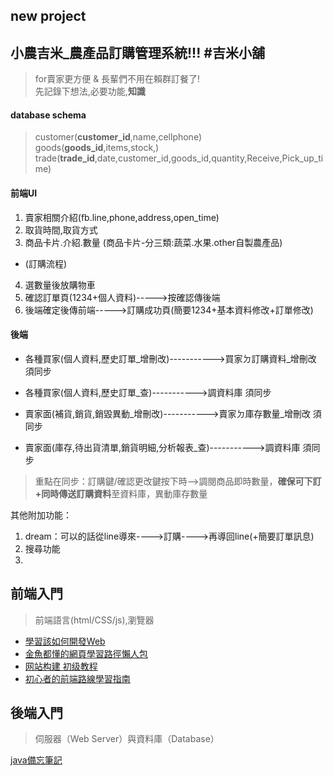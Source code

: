 new project
--
小農吉米_農產品訂購管理系統!!! #吉米小舖
--
>for賣家更方便 & 長輩們不用在賴群訂餐了!  
>先記錄下想法,必要功能,**知識**


#### database schema

>customer(**customer_id**,name,cellphone)  
>goods(**goods_id**,items,stock,)  
>trade(**trade_id**,date,customer_id,goods_id,quantity,Receive,Pick_up_time)  

#### 前端UI

1. 賣家相關介紹(fb.line,phone,address,open_time)
2. 取貨時間,取貨方式
3. 商品卡片.介紹.數量 (商品卡片-分三類:蔬菜.水果.other自製農產品)
  
*  (訂購流程)
  4. 選數量後放購物車
  5. 確認訂單頁(1234+個人資料)----->按確認傳後端
  6. 後端確定後傳前端----->訂購成功頁(簡要1234+基本資料修改+訂單修改)


 #### 後端 
* 各種買家(個人資料,歷史訂單_增刪改)----------->買家ㄉ訂購資料_增刪改 須同步
* 各種買家(個人資料,歷史訂單_查)----------->調資料庫 須同步
  
* 賣家面(補貨,銷貨,銷毀異動_增刪改)----------->賣家ㄉ庫存數量_增刪改 須同步
* 賣家面(庫存,待出貨清單,銷貨明細,分析報表_查)----------->調資料庫 須同步

>重點在同步：訂購鍵/確認更改鍵按下時-->調閱商品即時數量，**確保可下訂+同時傳送訂購資料**至資料庫，異動庫存數量

其他附加功能：

1. dream：可以的話從line導來---->訂購---->再導回line(+簡要訂單訊息)
2. 搜尋功能
3. 



前端入門
---
>前端語言(html/CSS/js),瀏覽器
* [學習該如何開發Web](https://developer.mozilla.org/zh-TW/docs/Learn)
* [金魚都懂的網頁學習路徑懶人包](https://ithelp.ithome.com.tw/articles/10228708)
* [网站构建 初级教程](https://www.w3school.com.cn/web/index.asp)
* [初心者的前端路線學習指南](https://medium.com/i-am-mike/%E5%88%9D%E5%BF%83%E8%80%85%E7%9A%84%E5%89%8D%E7%AB%AF%E8%B7%AF%E7%B7%9A%E5%AD%B8%E7%BF%92%E6%8C%87%E5%8D%97-895de088257f)

後端入門
---
>伺服器（Web Server）與資料庫（Database）

[java備忘筆記](https://yubin551.gitbook.io/java-note/)